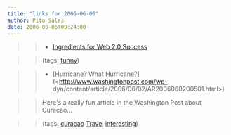 ```yaml
---
title: "links for 2006-06-06"
author: Pito Salas
date: 2006-06-06T09:24:00
---
```



>>

>>   * [Ingredients for Web 2.0 Success](<http://notabug.com/w2/>)

>>

>> (tags: [funny](<http://del.icio.us/pitosalas/funny>))

>>

>>   * [Hurricane? What Hurricane?](<http://www.washingtonpost.com/wp-
dyn/content/article/2006/06/02/AR2006060200501.html>)

>>

>> Here's a really fun article in the Washington Post about Curacao…

>>

>> (tags: [curacao](<http://del.icio.us/pitosalas/curacao>)
[Travel](<http://del.icio.us/pitosalas/Travel>)
[interesting](<http://del.icio.us/pitosalas/interesting>))

>>

>>


